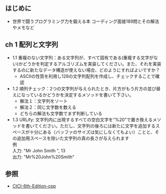 ## はじめに
- 世界で闘うプログラミング力を鍛える本 コーディング面接189問とその解法やメモなど

## ch 1 配列と文字列
- 1.1 重複のない文字列：ある文字列が、すべて固有である(重複する文字がない)かどうかを判定するアルゴリズムを実装してください。また、それを実装するのに新たなデータ構造が使えない場合、どのようにすればよいですか？
  - ASCIIの性質を利用し128の文字列配列を作成し、チェックすることで確認
- 1.2 順列チェック：2つの文字列が与えられたとき、片方がもう片方の並び替えになっているかどうかを決定するメソッドを書いて下さい。
  - 解法１：文字列をソート
  - 解法２：同じ文字数を数える
  - どちらの解法も文字数でまず判断している
 - 1.3 URLify: 文字列内に出現するすべての空白文字を"%20"で置き換えるメソッドを書いてください。ただし、文字列の後ろには新たに文字を追加するスペースが十分にある（バッファのサイズは気にしなくてもよい）ことと、その追加用スペースを除いた文字列の真の長さが与えられます<br>
 例<br>
 入力: "Mr John Smith ", 13<br>
 出力: "Mr%20John%20Smith"<br>
## 参照
- [CtCI-6th-Edition-cpp](https://github.com/careercup/CtCI-6th-Edition-cpp)
